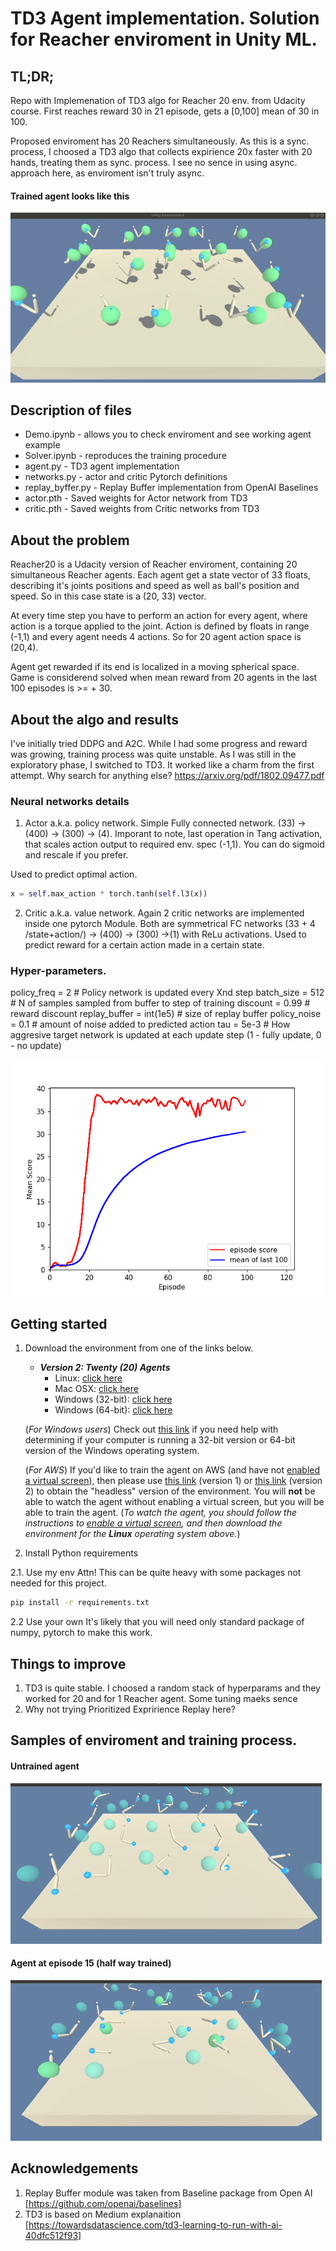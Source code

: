 [//]: # (Image References)

[image1]: train_e5.gif "Untrained Agent"
[image2]: train_e15.gif "In process of training"
[image3]: trained.gif "Trained Agent"
[reward]: reward.png "Plot of reward"

# TD3 Agent implementation. Solution for Reacher enviroment in Unity ML.


## TL;DR;

Repo with Implemenation of TD3 algo for Reacher 20 env. from Udacity course. First reaches reward 30 in 21 episode, gets a \[0,100\] mean of 30 in 100.  

Proposed enviroment has 20 Reachers simultaneously. As this is a sync. process, I choosed a TD3 algo that collects expirience 20x faster with 20 hands, treating them as sync. process. I see no sence in using async. approach here, as enviroment isn't truly async.

#### Trained agent looks like this
![Trained Agent][image3]

## Description of files
 - Demo.ipynb - allows you to check enviroment and see working agent example
 - Solver.ipynb - reproduces the training procedure
 - agent.py - TD3 agent implementation
 - networks.py - actor and critic Pytorch definitions
 - replay_byffer.py - Replay Buffer implementation from OpenAI Baselines 
 - actor.pth - Saved weights for Actor network from TD3
 - critic.pth - Saved weights from Critic networks from TD3
 
## About the problem

Reacher20 is a Udacity version of Reacher enviroment, containing 20 simultaneous Reacher agents.
Each agent get a state vector of 33 floats, describing it's joints positions and speed as well as ball's position and speed.
So in this case state is a (20, 33) vector.

At every time step you have to perform an action for every agent, where action is a torque applied to the joint. Action is defined by floats in range (-1,1) and every agent needs 4 actions. So for 20 agent action space is (20,4).

Agent get rewarded if its end is localized in a moving spherical space. Game is considerend solved when mean reward from 20 agents in the last 100 episodes is >= + 30.


## About the algo and results
I've initially tried DDPG and A2C. While I had some progress and reward was growing, training process was quite unstable. As I was still in the exploratory phase, I switched to TD3.
It worked like a charm from the first attempt. Why search for anything else?  https://arxiv.org/pdf/1802.09477.pdf

### Neural networks details

1. Actor a.k.a. policy network.
Simple Fully connected network. (33) -> (400) -> (300) -> (4).
Imporant to note, last operation in Tang activation, that scales action output to required env. spec (-1,1).
You can do sigmoid and rescale if you prefer.

Used to predict optimal action.
```python
x = self.max_action * torch.tanh(self.l3(x)) 
```

2. Critic a.k.a. value network.
Again 2 critic networks are implemented inside one pytorch Module. 
Both are symmetrical FC networks (33 + 4 /state+action/) -> (400) -> (300) ->(1) with ReLu activations.
Used to predict reward for a certain action made in a certain state.


### Hyper-parameters.

policy_freq = 2 # Policy network is updated every Xnd step
batch_size = 512 # N of samples sampled from buffer to step of training
discount = 0.99 # reward discount
replay_buffer = int(1e5) # size of replay buffer
policy_noise = 0.1 # amount of noise added to predicted action
tau = 5e-3 # How aggresive target network is updated at each update step (1 - fully update, 0 - no update)

![Reward fucntion vs episode][reward]

## Getting started
1. Download the environment from one of the links below.

    - **_Version 2: Twenty (20) Agents_**
        - Linux: [click here](https://s3-us-west-1.amazonaws.com/udacity-drlnd/P2/Reacher/Reacher_Linux.zip)
        - Mac OSX: [click here](https://s3-us-west-1.amazonaws.com/udacity-drlnd/P2/Reacher/Reacher.app.zip)
        - Windows (32-bit): [click here](https://s3-us-west-1.amazonaws.com/udacity-drlnd/P2/Reacher/Reacher_Windows_x86.zip)
        - Windows (64-bit): [click here](https://s3-us-west-1.amazonaws.com/udacity-drlnd/P2/Reacher/Reacher_Windows_x86_64.zip)
    
    (_For Windows users_) Check out [this link](https://support.microsoft.com/en-us/help/827218/how-to-determine-whether-a-computer-is-running-a-32-bit-version-or-64) if you need help with determining if your computer is running a 32-bit version or 64-bit version of the Windows operating system.

    (_For AWS_) If you'd like to train the agent on AWS (and have not [enabled a virtual screen](https://github.com/Unity-Technologies/ml-agents/blob/master/docs/Training-on-Amazon-Web-Service.md)), then please use [this link](https://s3-us-west-1.amazonaws.com/udacity-drlnd/P2/Reacher/one_agent/Reacher_Linux_NoVis.zip) (version 1) or [this link](https://s3-us-west-1.amazonaws.com/udacity-drlnd/P2/Reacher/Reacher_Linux_NoVis.zip) (version 2) to obtain the "headless" version of the environment.  You will **not** be able to watch the agent without enabling a virtual screen, but you will be able to train the agent.  (_To watch the agent, you should follow the instructions to [enable a virtual screen](https://github.com/Unity-Technologies/ml-agents/blob/master/docs/Training-on-Amazon-Web-Service.md), and then download the environment for the **Linux** operating system above._)

2. Install Python requirements

2.1. Use my env
Attn! This can be quite heavy with some packages not needed for this project. 
```bash
pip install -r requirements.txt
```

2.2 Use your own
It's likely that you will need only standard package of numpy, pytorch to make this work.


## Things to improve
1. TD3 is quite stable. I choosed a random stack of hyperparams and they worked for 20 and for 1 Reacher agent. Some tuning maeks sence
2. Why not trying Prioritized Expririence Replay here?


## Samples of enviroment and training process.

#### Untrained agent
![Untrained Agent][image1]

#### Agent at episode 15 (half way trained)
![Episode 15][image2]



## Acknowledgements

1. Replay Buffer module was taken from Baseline package from Open AI [https://github.com/openai/baselines]
2. TD3 is based on Medium explanaition [https://towardsdatascience.com/td3-learning-to-run-with-ai-40dfc512f93]
